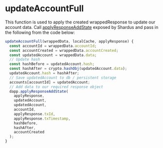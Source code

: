 # updateAccountFull

This function is used to apply the created wrappedResponse to update our account data. Call [applyResponseAddState](../applyResponseAddState) exposed by Shardus and pass in the following from the code below:

```javascript
updateAccountFull(wrappedData, localCache, applyResponse) {
  const accountId = wrappedData.accountId;
  const accountCreated = wrappedData.accountCreated;
  const updatedAccount = wrappedData.data;
  // Update hash
  const hashBefore = updatedAccount.hash;
  const hashAfter = crypto.hashObj(updatedAccount.data);
  updatedAccount.hash = hashAfter;
  // Save updatedAccount to db / persistent storage
  accounts[accountId] = updatedAccount;
  // Add data to our required response object
  dapp.applyResponseAddState(
    applyResponse,
    updatedAccount,
    updatedAccount,
    accountId,
    applyResponse.txId,
    applyResponse.txTimestamp,
    hashBefore,
    hashAfter,
    accountCreated
  );
}
```
